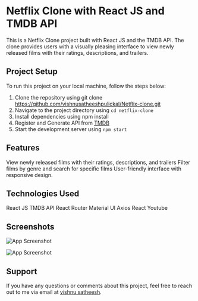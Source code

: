 # Netflix Clone with React JS and TMDB API
This is a Netflix Clone project built with React JS and the TMDB API. The clone provides users with a visually pleasing interface to view newly released films with their ratings, descriptions, and trailers.

## Project Setup
To run this project on your local machine, follow the steps below:

  1. Clone the repository using git clone https://github.com/vishnusatheeshpulickal/Netflix-clone.git  
  2. Navigate to the project directory using `cd netflix-clone`
  3. Install dependencies using npm install
  4. Register and Generate API from [TMDB](https://www.themoviedb.org/)
  5. Start the development server using `npm start`

## Features
View newly released films with their ratings, descriptions, and trailers
Filter films by genre and search for specific films
User-friendly interface with responsive design.

## Technologies Used
React JS
TMDB API
React Router
Material UI
Axios
React Youtube



## Screenshots

![App Screenshot](https://res.cloudinary.com/vishnusatheesh/image/upload/v1676922366/home_evr24e.png)

![App Screenshot](https://res.cloudinary.com/vishnusatheesh/image/upload/v1676922457/movie_g3dyfb.png)


## Support

If you have any questions or comments about this project, feel free to reach out to me via email at [vishnu satheesh](mailto:vishnusatheeshdev@gmail.com).
